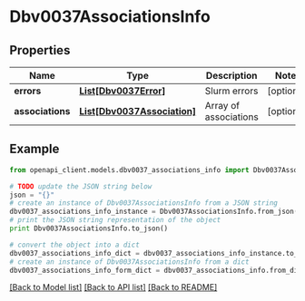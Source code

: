 # Dbv0037AssociationsInfo


## Properties
Name | Type | Description | Notes
------------ | ------------- | ------------- | -------------
**errors** | [**List[Dbv0037Error]**](Dbv0037Error.md) | Slurm errors | [optional] 
**associations** | [**List[Dbv0037Association]**](Dbv0037Association.md) | Array of associations | [optional] 

## Example

```python
from openapi_client.models.dbv0037_associations_info import Dbv0037AssociationsInfo

# TODO update the JSON string below
json = "{}"
# create an instance of Dbv0037AssociationsInfo from a JSON string
dbv0037_associations_info_instance = Dbv0037AssociationsInfo.from_json(json)
# print the JSON string representation of the object
print Dbv0037AssociationsInfo.to_json()

# convert the object into a dict
dbv0037_associations_info_dict = dbv0037_associations_info_instance.to_dict()
# create an instance of Dbv0037AssociationsInfo from a dict
dbv0037_associations_info_form_dict = dbv0037_associations_info.from_dict(dbv0037_associations_info_dict)
```
[[Back to Model list]](../README.md#documentation-for-models) [[Back to API list]](../README.md#documentation-for-api-endpoints) [[Back to README]](../README.md)


